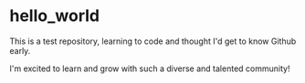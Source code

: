 # hello_world
This is a test repository, learning to code and thought I'd get to know Github early.
<body>
  <p>I'm excited to learn and grow with such a diverse and talented community!</p>
</body>  
